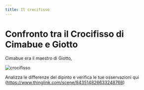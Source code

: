 ```yaml
---
title: Il crocifisso
---
```


#  Confronto tra il Crocifisso di Cimabue e Giotto

Cimabue era il maestro di Giotto, 



![crocifisso]({{site.baseurl}}/img/giotto-cimabue.png)

Analizza le differenze del dipinto e verifica le tue osservazioni qui 
(https://www.thinglink.com/scene/843514826633248768)
